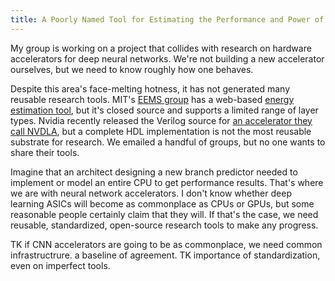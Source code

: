 ```yaml
---
title: A Poorly Named Tool for Estimating the Performance and Power of Deep Learning Accelerators
---
```

My group is working on a project that collides with research on hardware accelerators for deep neural networks. We're not building a new accelerator ourselves, but we need to know roughly how one behaves.

Despite this area's face-melting hotness, it has not generated many reusable research tools. MIT's [EEMS group][emms] has a web-based [energy estimation tool][eemstool], but it's closed source and supports a limited range of layer types. Nvidia recently released the Verilog source for [an accelerator they call NVDLA][nvdla], but a complete HDL implementation is not the most reusable substrate for research. We emailed a handful of groups, but no one wants to share their tools.

[nvdla]: http://nvdla.org
[eemstool]: https://energyestimation.mit.edu
[emms]: http://www.rle.mit.edu/eems/

Imagine that an architect designing a new branch predictor needed to implement or model an entire CPU to get performance results. That's where we are with neural network accelerators. I don't know whether deep learning ASICs will become as commonplace as CPUs or GPUs, but some reasonable people certainly claim that they will. If that's the case, we need reusable, standardized, open-source research tools to make any progress.

TK if CNN accelerators are going to be as commonplace, we need common infrastructrure. a baseline of agreement.
TK importance of standardization, even on imperfect tools.
